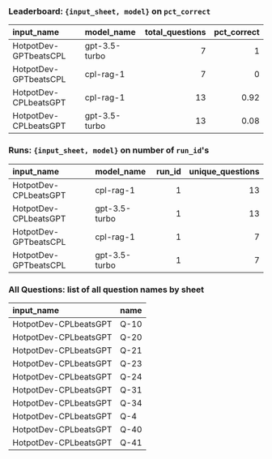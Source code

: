 ### Leaderboard: `{input_sheet, model}` on `pct_correct`

| input_name            | model_name    |   total_questions |   pct_correct |
|:----------------------|:--------------|------------------:|--------------:|
| HotpotDev-GPTbeatsCPL | gpt-3.5-turbo |                 7 |          1    |
| HotpotDev-GPTbeatsCPL | cpl-rag-1     |                 7 |          0    |
| HotpotDev-CPLbeatsGPT | cpl-rag-1     |                13 |          0.92 |
| HotpotDev-CPLbeatsGPT | gpt-3.5-turbo |                13 |          0.08 |

### Runs: `{input_sheet, model}` on number of `run_id`'s

| input_name            | model_name    |   run_id |   unique_questions |
|:----------------------|:--------------|---------:|-------------------:|
| HotpotDev-CPLbeatsGPT | cpl-rag-1     |        1 |                 13 |
| HotpotDev-CPLbeatsGPT | gpt-3.5-turbo |        1 |                 13 |
| HotpotDev-GPTbeatsCPL | cpl-rag-1     |        1 |                  7 |
| HotpotDev-GPTbeatsCPL | gpt-3.5-turbo |        1 |                  7 |

### All Questions: list of all question names by sheet

| input_name            | name   |
|:----------------------|:-------|
| HotpotDev-CPLbeatsGPT | Q-10   |
| HotpotDev-CPLbeatsGPT | Q-20   |
| HotpotDev-CPLbeatsGPT | Q-21   |
| HotpotDev-CPLbeatsGPT | Q-23   |
| HotpotDev-CPLbeatsGPT | Q-24   |
| HotpotDev-CPLbeatsGPT | Q-31   |
| HotpotDev-CPLbeatsGPT | Q-34   |
| HotpotDev-CPLbeatsGPT | Q-4    |
| HotpotDev-CPLbeatsGPT | Q-40   |
| HotpotDev-CPLbeatsGPT | Q-41   |



